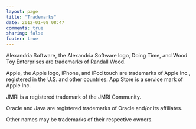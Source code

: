 ```yaml
---
layout: page
title: "Trademarks"
date: 2012-01-08 08:47
comments: true
sharing: false
footer: true
---
```

Alexandria Software, the Alexandria Software logo, Doing Time, and Wood Toy Enterprises are trademarks of Randall Wood.

Apple, the Apple logo, iPhone, and iPod touch are trademarks of Apple Inc., registered in the U.S. and other countries. App Store is a service mark of Apple Inc.

JMRI is a registered trademark of the JMRI Community.

Oracle and Java are registered trademarks of Oracle and/or its affiliates.

Other names may be trademarks of their respective owners.
